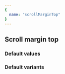 ```yaml
---
{
  name: "scrollMarginTop"
}
---
```


## Scroll margin top

### Default values
<!-- defaults.values.start -->

<!-- defaults.values.end -->


### Default variants
<!-- defaults.variants.start -->

<!-- defaults.variants.end -->
